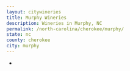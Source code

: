 ```yaml
---
layout: citywineries
title: Murphy Wineries
description: Wineries in Murphy, NC
permalink: /north-carolina/cherokee/murphy/
state: nc
county: cherokee
city: murphy
---
```

-
